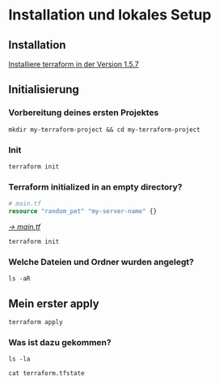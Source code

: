 # Installation und lokales Setup

## Installation

[Installiere terraform in der Version 1.5.7](https://developer.hashicorp.com/terraform/downloads)

## Initialisierung

### Vorbereitung deines ersten Projektes
```shell
mkdir my-terraform-project && cd my-terraform-project
```

### Init
```shell
terraform init
```

### Terraform initialized in an empty directory?

```terraform
# main.tf
resource "random_pet" "my-server-name" {}
```
_[-> main.tf](main.tf)_

```shell
terraform init
```

### Welche Dateien und Ordner wurden angelegt? 

```shell
ls -aR
```

## Mein erster apply
```shell
terraform apply
```
### Was ist dazu gekommen?

```shell
ls -la
```
```shell
cat terraform.tfstate
```